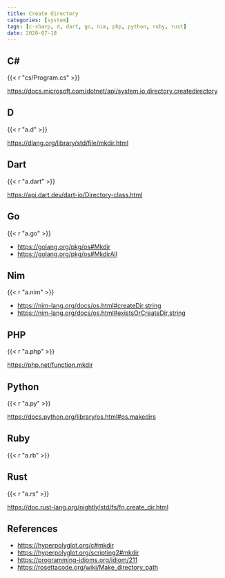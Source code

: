 ```yaml
---
title: Create directory
categories: [system]
tags: [c-sharp, d, dart, go, nim, php, python, ruby, rust]
date: 2020-07-18
---
```


## C#

{{< r "cs/Program.cs" >}}

<https://docs.microsoft.com/dotnet/api/system.io.directory.createdirectory>

## D

{{< r "a.d" >}}

<https://dlang.org/library/std/file/mkdir.html>

## Dart

{{< r "a.dart" >}}

<https://api.dart.dev/dart-io/Directory-class.html>

## Go

{{< r "a.go" >}}

- <https://golang.org/pkg/os#Mkdir>
- <https://golang.org/pkg/os#MkdirAll>

## Nim

{{< r "a.nim" >}}

- <https://nim-lang.org/docs/os.html#createDir,string>
- <https://nim-lang.org/docs/os.html#existsOrCreateDir,string>

## PHP

{{< r "a.php" >}}

<https://php.net/function.mkdir>

## Python

{{< r "a.py" >}}

<https://docs.python.org/library/os.html#os.makedirs>

## Ruby

{{< r "a.rb" >}}

## Rust

{{< r "a.rs" >}}

<https://doc.rust-lang.org/nightly/std/fs/fn.create_dir.html>

## References

- <https://hyperpolyglot.org/c#mkdir>
- <https://hyperpolyglot.org/scripting2#mkdir>
- <https://programming-idioms.org/idiom/211>
- <https://rosettacode.org/wiki/Make_directory_path>
